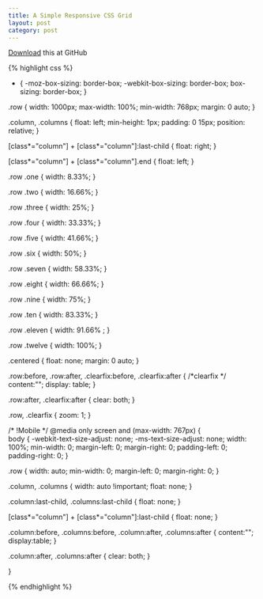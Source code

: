 ```yaml
---
title: A Simple Responsive CSS Grid
layout: post
category: post
---
```

[Download](https://gist.github.com/BrianNaja/5800819) this at GitHub

{% highlight css %}

* { 
	-moz-box-sizing: border-box; 
	-webkit-box-sizing: border-box; 
	box-sizing: border-box; 
}
  
 .row { 
 	width: 1000px; 
 	max-width: 100%; 
 	min-width: 768px; 
 	margin: 0 auto; 
}
 
.column, .columns { 
	float: left; 
	min-height: 1px; 
	padding: 0 15px; 
	position: relative; 
}
 
[class*="column"] + [class*="column"]:last-child { 
	float: right; 
}
 
[class*="column"] + [class*="column"].end { 
	float: left;
}
  
.row .one { 
	width: 8.33%; 
}
 
.row .two { 
	width: 16.66%; 
}
 
.row .three { 
	width: 25%;
}
 
.row .four {
	 width: 33.33%;
}
 
.row .five {
 width: 41.66%; 
}
 
.row .six { 
	width: 50%; 
}
 
.row .seven { 
	width: 58.33%; 
}
 
.row .eight { 
	width: 66.66%; 
}
 
.row .nine { 
	width: 75%; 
}
 
.row .ten { 
	width: 83.33%; 
}
 
.row .eleven { 
	width: 91.66% ;
}
 
.row .twelve { 
	width: 100%; 
}
 
.centered { 
    float: none; 
    margin: 0 auto; 
}
  
.row:before, .row:after, .clearfix:before, .clearfix:after { /*clearfix */
	content:""; 
	display: table; 
}
 
.row:after, .clearfix:after { 
	clear: both; 
}
 
.row, .clearfix {
	 zoom: 1; 
}  
  
  /* !Mobile */
@media only screen and (max-width: 767px) {		
body { 
	-webkit-text-size-adjust: none; 
    -ms-text-size-adjust: none; 
    width: 100%; 
    min-width: 0; 
    margin-left: 0; 
    margin-right: 0; 
    padding-left: 0; 
    padding-right: 0; 
}
    
.row { 
	width: auto; 
	min-width: 0; 
	margin-left: 0; 
	margin-right: 0;
}
    
.column, .columns {
	 width: auto !important; 
	 float: none; 
}
 
.column:last-child, .columns:last-child { 
	float: none; 
}
 
[class*="column"] + [class*="column"]:last-child { 
	float: none; 
}
 
.column:before, .columns:before, .column:after, .columns:after { 
	content:""; 
	display:table; 
}
 
.column:after, .columns:after { 
clear: both; 
}
 
}

{% endhighlight %}